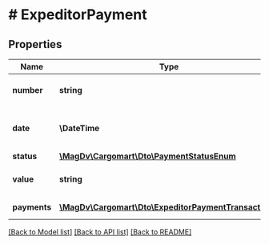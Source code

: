 # # ExpeditorPayment

## Properties

Name | Type | Description | Notes
------------ | ------------- | ------------- | -------------
**number** | **string** | Номер документа-основания |
**date** | **\DateTime** | Дата документа-основания DD.MM.YYYY |
**status** | [**\MagDv\Cargomart\Dto\PaymentStatusEnum**](PaymentStatusEnum.md) |  |
**value** | **string** | Общая сумма заказа |
**payments** | [**\MagDv\Cargomart\Dto\ExpeditorPaymentTransaction[]**](ExpeditorPaymentTransaction.md) | Оплаты по заказу |

[[Back to Model list]](../../README.md#models) [[Back to API list]](../../README.md#endpoints) [[Back to README]](../../README.md)
